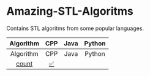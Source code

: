 # Amazing-STL-Algoritms
Contains STL algoritms from some popular languages.

| Algorithm | CPP | Java | Python |
|:------:|:------:|:------:|:------:|
| Algorithm | CPP | Java | Python |
| [count](http://www.cplusplus.com/reference/algorithm/all_of/) | [:white_check_mark:](count/count.cpp) | | |
